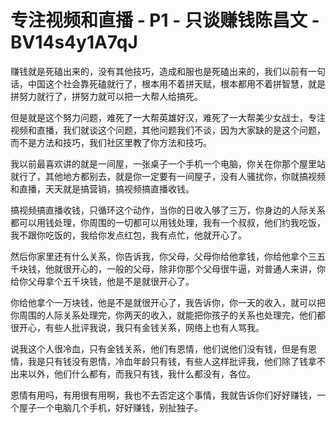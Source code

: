 # 专注视频和直播 - P1 - 只谈赚钱陈昌文 - BV14s4y1A7qJ

赚钱就是死磕出来的，没有其他技巧，造成和服也是死磕出来的，我们以前有一句话，中国这个社会靠死磕就行了，根本用不着拼天赋，根本都用不着拼智慧，就是拼努力就行了，拼努力就可以把一大帮人给搞死。

但是就是这个努力问题，难死了一大帮英雄好汉，难死了一大帮美少女战士，专注视频和直播，我们就谈这个问题，其他问题我们不谈，因为大家缺的是这个问题，而不是方法和技巧，我们社区里教了你方法和技巧。

我以前最喜欢讲的就是一间屋，一张桌子一个手机一个电脑，你关在你那个屋里站就行了，其他地方都别去，就是你一定要有一间屋子，没有人骚扰你，你就搞视频和直播，天天就是搞营销，搞视频搞直播收钱。

搞视频搞直播收钱，只循环这个动作，当你的日收入够了三万，你身边的人际关系都可以用钱处理，你周围的一切都可以用钱处理，我有一个叔叔，他们约我吃饭，我不跟你吃饭的，我给你发点红包，我有点忙，他就开心了。

然后你家里还有什么关系，你告诉我，你父母，父母你给他拿钱，你给他拿个三五千块钱，他就很开心的，一般的父母，除非你那个父母很牛逼，对普通人来讲，你给你父母拿个五千块钱，他是不是就很开心了。

你给他拿个一万块钱，他是不是就很开心了，我告诉你，你一天的收入，就可以把你周围的人际关系处理完，你两天的收入，就能把你孩子的关系也处理完，他们都很开心，有些人批评我说，我只有金钱关系，网络上也有人骂我。

说我这个人很冷血，只有金钱关系，他们有恩情，他们说他们没有钱，但是有恩情，我是只有钱没有恩情，冷血年龄只有钱，有些人这样批评我，他们除了钱拿不出来以外，他们什么都有，而我只有钱，我什么都没有，各位。

恩情有用吗，有用很有用啊，我也不去否定这个事情，我就告诉你们好好赚钱，一个屋子一个电脑几个手机，好好赚钱，别扯独子。

